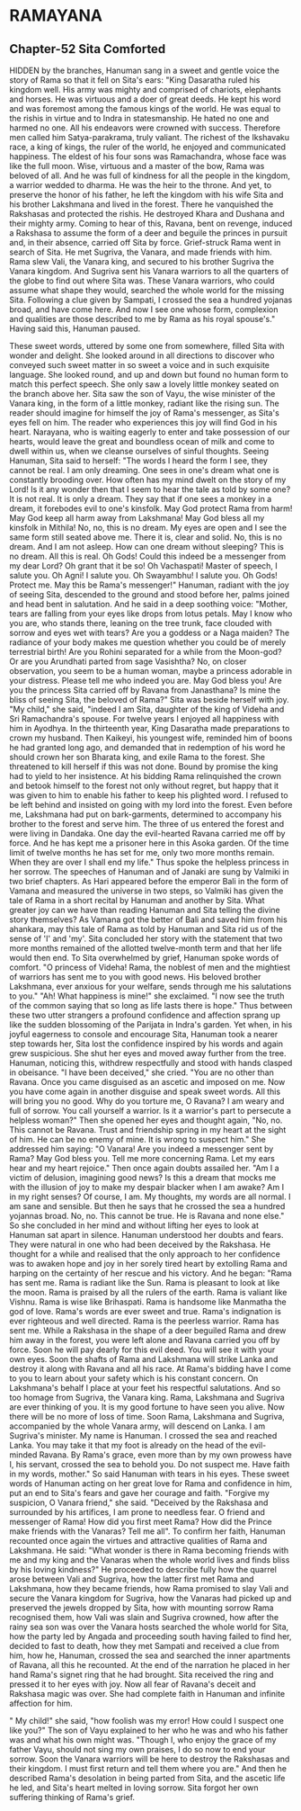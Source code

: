 # RAMAYANA
## Chapter-52 Sita Comforted

HIDDEN by the branches, Hanuman sang in a sweet and gentle voice the story of Rama so that it fell on Sita's ears: "King Dasaratha ruled his kingdom well. His army was mighty and comprised of chariots, elephants and horses. He was virtuous and a doer of great deeds. He kept his word and was foremost among the famous kings of the world. He was equal to the rishis in virtue and to Indra in statesmanship. He hated no one and harmed no one. All his endeavors were crowned with success. Therefore men called him Satya-parakrama, truly valiant. The richest of the Ikshavaku race, a king of kings, the ruler of the world, he enjoyed and communicated happiness. The eldest of his four sons was Ramachandra, whose face was like the full moon. Wise, virtuous and a master of the bow, Rama was beloved of all. And he was full of kindness for all the people in the kingdom, a warrior wedded to dharma. He was the heir to the throne. And yet, to preserve the honor of his father, he left the kingdom with his wife Sita and his brother Lakshmana and lived in the forest. There he vanquished the Rakshasas and protected the rishis. He destroyed Khara and Dushana and their mighty army. Coming to hear of this, Ravana, bent on revenge, induced a Rakshasa to assume the form of a deer and beguile the princes in pursuit and, in their absence, carried off Sita by force. Grief-struck Rama went in search of Sita. He met Sugriva, the Vanara, and made friends with him. Rama slew Vali, the Vanara king, and secured to his brother Sugriva the Vanara kingdom. And Sugriva sent his Vanara warriors to all the quarters of the globe to find out where Sita was. These Vanara warriors, who could assume what shape they would, searched the whole world for the missing Sita. Following a clue given by Sampati, I crossed the sea a hundred yojanas broad, and have come here. And now I see one whose form, complexion and qualities are those described to me by Rama as his royal spouse's." Having said this, Hanuman paused.

These sweet words, uttered by some one from somewhere, filled Sita with wonder and delight. She looked around in all directions to discover who conveyed such sweet matter in so sweet a voice and in such exquisite language. She looked round, and up and down but found no human form to match this perfect speech. She only saw a lovely little monkey seated on the branch above her. Sita saw the son of Vayu, the wise minister of the Vanara king, in the form of a little monkey, radiant like the rising sun. The reader should imagine for himself the joy of Rama's messenger, as Sita's eyes fell on him. The reader who experiences this joy will find God in his heart. Narayana, who is waiting eagerly to enter and take possession of our hearts, would leave the great and boundless ocean of milk and come to dwell within us, when we cleanse ourselves of sinful thoughts. Seeing Hanuman, Sita said to herself: "The words I heard the form I see, they cannot be real. I am only dreaming. One sees in one's dream what one is constantly brooding over. How often has my mind dwelt on the story of my Lord! Is it any wonder then that I seem to hear the tale as told by some one? It is not real. It is only a dream. They say that if one sees a monkey in a dream, it forebodes evil to one's kinsfolk. May God protect Rama from harm! May God keep all harm away from Lakshmana! May God bless all my kinsfolk in Mithila! No, no, this is no dream. My eyes are open and I see the same form still seated above me. There it is, clear and solid. No, this is no dream. And I am not asleep. How can one dream without sleeping? This is no dream. All this is real. Oh Gods! Could this indeed be a messenger from my dear Lord? Oh grant that it be so! Oh Vachaspati! Master of speech, I salute you. Oh Agni! I salute you. Oh Swayambhu! I salute you. Oh Gods! Protect me. May this be Rama's messenger!" Hanuman, radiant with the joy of seeing Sita, descended to the ground and stood before her, palms joined and head bent in salutation. And he said in a deep soothing voice: "Mother, tears are falling from your eyes like drops from lotus petals. May I know who you are, who stands there, leaning on the tree trunk, face clouded with sorrow and eyes wet with tears? Are you a goddess or a Naga maiden? The radiance of your body makes me question whether you could be of merely terrestrial birth! Are you Rohini separated for a while from the Moon-god? Or are you Arundhati parted from sage Vasishtha? No, on closer observation, you seem to be a human woman, maybe a princess adorable in your distress. Please tell me who indeed you are. May God bless you! Are you the princess Sita carried off by Ravana from Janasthana? Is mine the bliss of seeing Sita, the beloved of Rama?" Sita was beside herself with joy. "My child," she said, "indeed I am Sita, daughter of the king of Videha and Sri Ramachandra's spouse. For twelve years I enjoyed all happiness with him in Ayodhya. In the thirteenth year, King Dasaratha made preparations to crown my husband. Then Kaikeyi, his youngest wife, reminded him of boons he had granted long ago, and demanded that in redemption of his word he should crown her son Bharata king, and exile Rama to the forest. She threatened to kill herself if this was not done. Bound by promise the king had to yield to her insistence. At his bidding Rama relinquished the crown and betook himself to the forest not only without regret, but happy that it was given to him to enable his father to keep his plighted word. I refused to be left behind and insisted on going with my lord into the forest. Even before me, Lakshmana had put on bark-garments, determined to accompany his brother to the forest and serve him. The three of us entered the forest and were living in Dandaka. One day the evil-hearted Ravana carried me off by force. And he has kept me a prisoner here in this Asoka garden. Of the time limit of twelve months he has set for me, only two more months remain. When they are over I shall end my life." Thus spoke the helpless princess in her sorrow. The speeches of Hanuman and of Janaki are sung by Valmiki in two brief chapters. As Hari appeared before the emperor Bali in the form of Vamana and measured the universe in two steps, so Valmiki has given the tale of Rama in a short recital by Hanuman and another by Sita. What greater joy can we have than reading Hanuman and Sita telling the divine story themselves? As Vamana got the better of Bali and saved him from his ahankara, may this tale of Rama as told by Hanuman and Sita rid us of the sense of 'I' and 'my'. Sita concluded her story with the statement that two more months remained of the allotted twelve-month term and that her life would then end. To Sita overwhelmed by grief, Hanuman spoke words of comfort. "O princess of Videha! Rama, the noblest of men and the mightiest of warriors has sent me to you with good news. His beloved brother Lakshmana, ever anxious for your welfare, sends through me his salutations to you." "Ah! What happiness is mine!" she exclaimed. "I now see the truth of the common saying that so long as life lasts there is hope." Thus between these two utter strangers a profound confidence and affection sprang up like the sudden blossoming of the Parijata in Indra's garden. Yet when, in his joyful eagerness to console and encourage Sita, Hanuman took a nearer step towards her, Sita lost the confidence inspired by his words and again grew suspicious. She shut her eyes and moved away further from the tree. Hanuman, noticing this, withdrew respectfully and stood with hands clasped in obeisance. "I have been deceived," she cried. "You are no other than Ravana. Once you came disguised as an ascetic and imposed on me. Now you have come again in another disguise and speak sweet words. All this will bring you no good. Why do you torture me, O Ravana? I am weary and full of sorrow. You call yourself a warrior. Is it a warrior's part to persecute a helpless woman?" Then she opened her eyes and thought again, "No, no. This cannot be Ravana. Trust and friendship spring in my heart at the sight of him. He can be no enemy of mine. It is wrong to suspect him." She addressed him saying: "O Vanara! Are you indeed a messenger sent by Rama? May God bless you. Tell me more concerning Rama. Let my ears hear and my heart rejoice." Then once again doubts assailed her. "Am I a victim of delusion, imagining good news? Is this a dream that mocks me with the illusion of joy to make my despair blacker when I am awake? Am I in my right senses? Of course, I am. My thoughts, my words are all normal. I am sane and sensible. But then he says that he crossed the sea a hundred yojannas broad. No, no. This cannot be true. He is Ravana and none else." So she concluded in her mind and without lifting her eyes to look at Hanuman sat apart in silence. Hanuman understood her doubts and fears. They were natural in one who had been deceived by the Rakshasa. He thought for a while and realised that the only approach to her confidence was to awaken hope and joy in her sorely tired heart by extolling Rama and harping on the certainty of her rescue and his victory. And he began: "Rama has sent me. Rama is radiant like the Sun. Rama is pleasant to look at like the moon. Rama is praised by all the rulers of the earth. Rama is valiant like Vishnu. Rama is wise like Brihaspati. Rama is handsome like Manmatha the god of love. Rama's words are ever sweet and true. Rama's indignation is ever righteous and well directed. Rama is the peerless warrior. Rama has sent me. While a Rakshasa in the shape of a deer beguiled Rama and drew him away in the forest, you were left alone and Ravana carried you off by force. Soon he will pay dearly for this evil deed. You will see it with your own eyes. Soon the shafts of Rama and Lakshmana will strike Lanka and destroy it along with Ravana and all his race. At Rama's bidding have I come to you to learn about your safety which is his constant concern. On Lakshmana's behalf I place at your feet his respectful salutations. And so too homage from Sugriva, the Vanara king. Rama, Lakshmana and Sugriva are ever thinking of you. It is my good fortune to have seen you alive. Now there will be no more of loss of time. Soon Rama, Lakshmana and Sugriva, accompanied by the whole Vanara army, will descend on Lanka. I am Sugriva's minister. My name is Hanuman. I crossed the sea and reached Lanka. You may take it that my foot is already on the head of the evil-minded Ravana. By Rama's grace, even more than by my own prowess have I, his servant, crossed the sea to behold you. Do not suspect me. Have faith in my words, mother." So said Hanuman with tears in his eyes. These sweet words of Hanuman acting on her great love for Rama and confidence in him, put an end to Sita's fears and gave her courage and faith. "Forgive my suspicion, O Vanara friend," she said. "Deceived by the Rakshasa and surrounded by his artifices, I am prone to needless fear. O friend and messenger of Rama! How did you first meet Rama? How did the Prince make friends with the Vanaras? Tell me all". To confirm her faith, Hanuman recounted once again the virtues and attractive qualities of Rama and Lakshmana. He said: "What wonder is there in Rama becoming friends with me and my king and the Vanaras when the whole world lives and finds bliss by his loving kindness?" He proceeded to describe fully how the quarrel arose between Vali and Sugriva, how the latter first met Rama and Lakshmana, how they became friends, how Rama promised to slay Vali and secure the Vanara kingdom for Sugriva, how the Vanaras had picked up and preserved the jewels dropped by Sita, how with mounting sorrow Rama recognised them, how Vali was slain and Sugriva crowned, how after the rainy sea son was over the Vanara hosts searched the whole world for Sita, how the party led by Angada and proceeding south having failed to find her, decided to fast to death, how they met Sampati and received a clue from him, how he, Hanuman, crossed the sea and searched the inner apartments of Ravana, all this he recounted. At the end of the narration he placed in her hand Rama's signet ring that he had brought. Sita received the ring and pressed it to her eyes with joy. Now all fear of Ravana's deceit and Rakshasa magic was over. She had complete faith in Hanuman and infinite affection for him.

" My child!" she said, "how foolish was my error! How could I suspect one like you?" The son of Vayu explained to her who he was and who his father was and what his own might was. "Though I, who enjoy the grace of my father Vayu, should not sing my own praises, I do so now to end your sorrow. Soon the Vanara warriors will be here to destroy the Rakshasas and their kingdom. I must first return and tell them where you are." And then he described Rama's desolation in being parted from Sita, and the ascetic life he led, and Sita's heart melted in loving sorrow. Sita forgot her own suffering thinking of Rama's grief.